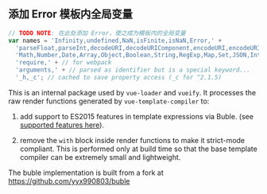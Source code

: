 ## 添加 Error 模板内全局变量

```js
// TODO NOTE: 在此处添加 Error，使之成为模板内的全局变量
var names = 'Infinity,undefined,NaN,isFinite,isNaN,Error,' +
  'parseFloat,parseInt,decodeURI,decodeURIComponent,encodeURI,encodeURIComponent,' +
  'Math,Number,Date,Array,Object,Boolean,String,RegExp,Map,Set,JSON,Intl,' +
  'require,' + // for webpack
  'arguments,' + // parsed as identifier but is a special keyword...
  '_h,_c'; // cached to save property access (_c for ^2.1.5)
```

This is an internal package used by `vue-loader` and `vueify`. It processes the raw render functions generated by `vue-template-compiler` to:

1. add support to ES2015 features in template expressions via Buble. (see [supported features here](https://buble.surge.sh/guide/#supported-features)).

2. remove the `with` block inside render functions to make it strict-mode compliant. This is performed only at build time so that the base template compiler can be extremely small and lightweight.

The buble implementation is built from a fork at https://github.com/yyx990803/buble
